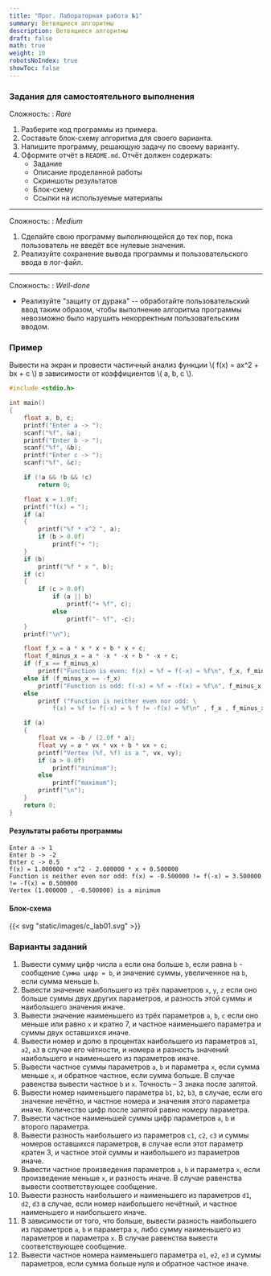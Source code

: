 ```yaml
---
title: "Прог. Лабораторная работа №1"
summary: Ветвящиеся алгоритмы
description: Ветвящиеся алгоритмы
draft: false
math: true
weight: 10
robotsNoIndex: true
showToc: false
---
```


### Задания для самостоятельного выполнения

Сложность:
: *Rare*

1. Разберите код программы из примера.
2. Составьте блок-схему алгоритма для своего варианта.
3. Напишите программу, решающую задачу по своему варианту.
4. Оформите отчёт в `README.md`. Отчёт должен содержать:
    * Задание
    * Описание проделанной работы
    * Скриншоты результатов
    * Блок-схему
    * Ссылки на используемые материалы

---

Сложность:
: *Medium*  

1. Сделайте свою программу выполняющейся до тех пор, пока пользователь не введёт все нулевые значения.
2. Реализуйте сохранение вывода программы и пользовательского ввода в лог-файл.

---

Сложность:
: *Well-done*  

* Реализуйте "защиту от дурака" -- обработайте пользовательский ввод таким образом, чтобы выполнение алгоритма программы невозможно было нарушить некорректным пользовательским вводом.


### Пример

Вывести на экран и провести частичный анализ функции \\( f(x) = ax^2 + bx + c \\) в зависимости от коэффициентов \\( a, b, c \\).

```c
#include <stdio.h>

int main()
{
    float a, b, c;
    printf("Enter a -> ");
    scanf("%f", &a);
    printf("Enter b -> ");
    scanf("%f", &b);
    printf("Enter c -> ");
    scanf("%f", &c);

    if (!a && !b && !c)
        return 0;

    float x = 1.0f;
    printf("f(x) = ");
    if (a)
    {
        printf("%f * x^2 ", a);
        if (b > 0.0f)
            printf("+ ");
    }
    if (b)
        printf("%f * x ", b);
    if (c)
    {
        if (c > 0.0f)
            if (a || b)
                printf("+ %f", c);
            else
                printf("- %f", -c);
    }
    printf("\n");

    float f_x = a * x * x + b * x + c;
    float f_minus_x = a * -x * -x + b * -x + c;
    if (f_x == f_minus_x)
        printf("Function is even: f(x) = %f = f(-x) = %f\n", f_x, f_minus_x);
    else if (f_minus_x == -f_x)
        printf("Function is odd: f(-x) = %f = -f(x) = %f\n", f_minus_x, -f_x);
    else
        printf ("Function is neither even nor odd: \
            f(x) = %f != f(-x) = % f != -f(x) = %f\n" , f_x , f_minus_x , -f_x);

    if (a)
    {
        float vx = -b / (2.0f * a);
        float vy = a * vx * vx + b * vx + c;
        printf("Vertex (%f, %f) is a ", vx, vy);
        if (a > 0.0f)
            printf("minimum");
        else
            printf("maximum");
        printf("\n");
    }
    return 0;
}
```

#### Результаты работы программы
```text
Enter a -> 1
Enter b -> -2
Enter c -> 0.5
f(x) = 1.000000 * x^2 - 2.000000 * x + 0.500000
Function is neither even nor odd: f(x) = -0.500000 != f(-x) = 3.500000 != -f(x) = 0.500000
Vertex (1.000000 , -0.500000) is a minimum
```

#### Блок-схема

{{< svg "static/images/c_lab01.svg" >}}


### Варианты заданий

1. Вывести сумму цифр числа `a` если она больше `b`, если равна `b` - сообщение `Сумма цифр = b`, и значение суммы, увеличенное на `b`, если сумма меньше `b`.
2. Вывести значение наибольшего из трёх параметров `x`, `y`, `z` если оно больше суммы двух других параметров, и разность этой суммы и наибольшего значения иначе.
3. Вывести значение наименьшего из трёх параметров `a`, `b`, `c` если оно меньше или равно `x` и кратно 7, и частное наименьшего параметра и суммы двух оставшихся иначе.
4. Вывести номер и долю в процентах наибольшего из параметров `a1`, `a2`, `a3` в случае его чётности, и номера и разность значений наибольшего и наименьшего из параметров иначе.
5. Вывести частное суммы параметров `a`, `b` и параметра `x`, если сумма меньше `x`, и обратное частное, если сумма больше. В случае равенства вывести частное `b` и `x`. Точность – 3 знака после запятой.
6. Вывести номер наименьшего параметра `b1`, `b2`, `b3`, в случае, если его значение нечётно, и частное номера и значения этого параметра иначе. Количество цифр после запятой равно номеру параметра.
7. Вывести частное наименьшей суммы цифр параметров `a`, `b` и второго параметра.
8. Вывести разность наибольшего из параметров `c1`, `c2`, `c3` и суммы номеров оставшихся параметров, в случае если этот параметр кратен 3, и частное этой суммы и наибольшего из параметров иначе.
9. Вывести частное произведения параметров `a`, `b` и параметра `x`, если произведение меньше `x`, и разность иначе. В случае равенства вывести соответствующее сообщение.
10. Вывести разность наибольшего и наименьшего из параметров `d1`, `d2`, `d3` в случае, если номер наибольшего нечётный, и частное наименьшего и наибольшего иначе.
11. В зависимости от того, что больше, вывести разность наибольшего из параметров `a`, `b` и параметра `x`, либо сумму наименьшего из параметров и параметра `x`. В случае равенства вывести соответствующее сообщение.
12. Вывести частное номера наименьшего параметра `e1`, `e2`, `e3` и суммы параметров, если сумма больше нуля и обратное частное иначе.
